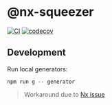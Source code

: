 # @nx-squeezer

[![CI](https://github.com/nx-squeezer/squeezer/actions/workflows/ci.yml/badge.svg)](https://github.com/nx-squeezer/squeezer/actions/workflows/ci.yml) [![codecov](https://codecov.io/gh/nx-squeezer/squeezer/branch/main/graph/badge.svg)](https://codecov.io/gh/nx-squeezer/squeezer)

## Development

Run local generators:

```shell
npm run g -- generator
```

> Workaround due to [Nx issue](https://github.com/nrwl/nx/issues/9823)
